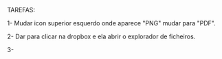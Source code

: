 
TAREFAS:

1- Mudar icon superior esquerdo onde aparece "PNG" mudar para "PDF".

2- Dar para clicar na dropbox e ela abrir o explorador de ficheiros.

3-


